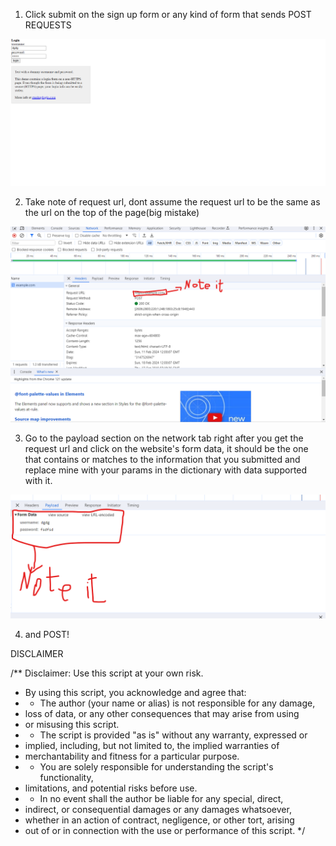 

1. Click submit on the sign up form or any kind of form that sends POST REQUESTS


![Screenshot](clicksubmitnew.png)

2. Take note of request url, dont assume the request url to be the same as the url on the top of the page(big mistake)

![Screenshot](requesturl.png)


3. Go to the payload section on the network tab right after you get the request url and click on the website's form data, it should be the one that contains or matches to  the information that you submitted and replace mine with your params in the dictionary with data supported with it.

![Screenshot](payload.png)

4. and POST!

DISCLAIMER 

/** Disclaimer: Use this script at your own risk.
 *  By using this script, you acknowledge and agree that:
 *  - The author (your name or alias) is not responsible for any damage,
 *    loss of data, or any other consequences that may arise from using
 *    or misusing this script.
 *  - The script is provided "as is" without any warranty, expressed or
 *    implied, including, but not limited to, the implied warranties of
 *    merchantability and fitness for a particular purpose.
 *  - You are solely responsible for understanding the script's functionality,
 *    limitations, and potential risks before use.
 *  - In no event shall the author be liable for any special, direct,
 *    indirect, or consequential damages or any damages whatsoever,
 *    whether in an action of contract, negligence, or other tort, arising
 *    out of or in connection with the use or performance of this script.
 */
